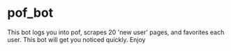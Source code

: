 # pof_bot
This bot logs you into pof, scrapes 20 'new user' pages, and favorites each user. This bot will get you noticed quickly. Enjoy
